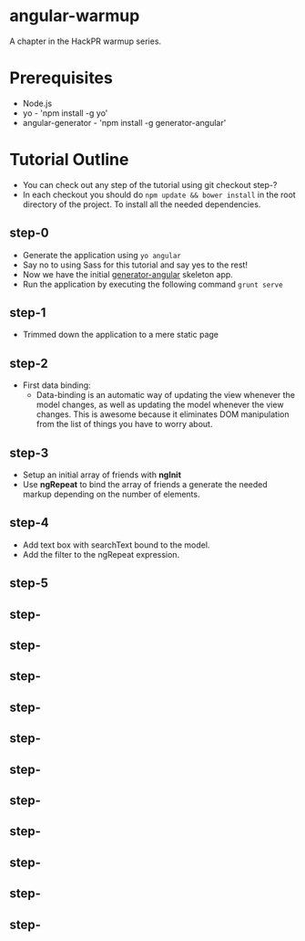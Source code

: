 angular-warmup
==============

A chapter in the HackPR warmup series.


# Prerequisites

- Node.js
- yo - 'npm install -g yo'
- angular-generator - 'npm install -g generator-angular'

# Tutorial Outline

- You can check out any step of the tutorial using git checkout step-?
- In each checkout you should do ```npm update && bower install``` in the root directory of the project. To install all the needed dependencies.

## step-0
- Generate the application using ```yo angular```
- Say no to using Sass for this tutorial and say yes to the rest!
- Now we have the initial [generator-angular](https://github.com/yeoman/generator-angular) skeleton app.
- Run the application by executing the following command ```grunt serve```

## step-1

- Trimmed down the application to a mere static page

## step-2

- First data binding:
  - Data-binding is an automatic way of updating the view whenever the model changes, as well as updating the model whenever the view changes. This is awesome because it eliminates DOM manipulation from the list of things you have to worry about.

## step-3

- Setup an initial array of friends with **ngInit**
- Use **ngRepeat** to bind the array of friends a generate the needed markup depending on the number of elements.

## step-4
- Add text box with searchText bound to the model.
- Add the filter to the ngRepeat expression.

## step-5

## step-
## step-
## step-
## step-
## step-
## step-
## step-
## step-
## step-
## step-
## step-

